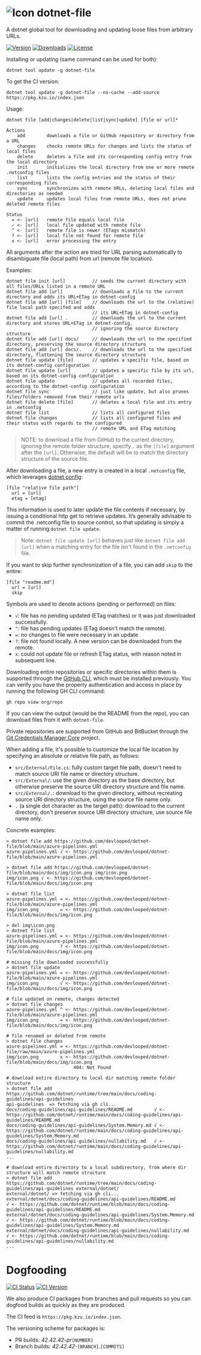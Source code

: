 ![Icon](https://raw.githubusercontent.com/devlooped/dotnet-file/main/docs/img/icon-32.png) dotnet-file
============

A dotnet global tool for downloading and updating loose files from arbitrary URLs.

[![Version](https://img.shields.io/nuget/v/dotnet-file.svg?color=royalblue)](https://www.nuget.org/packages/dotnet-file)
[![Downloads](https://img.shields.io/nuget/dt/dotnet-file.svg?color=darkmagenta)](https://www.nuget.org/packages/dotnet-file)
[![License](https://img.shields.io/github/license/devlooped/dotnet-file.svg?color=blue)](https://github.com/devlooped/dotnet-file/blob/master/LICENSE)

Installing or updating (same command can be used for both):

```
dotnet tool update -g dotnet-file
```

To get the CI version:

```
dotnet tool update -g dotnet-file --no-cache --add-source https://pkg.kzu.io/index.json
```

Usage:

    dotnet file [add|changes|delete|list|sync|update] [file or url]*

    Actions
        add        downloads a file or GitHub repository or directory from a URL
        changes    checks remote URLs for changes and lists the status of local files
        delete     deletes a file and its corresponding config entry from the local directory
        init       initializes the local directory from one or more remote .netconfig files
        list       lists the config entries and the status of their corresponding files
        sync       synchronizes with remote URLs, deleting local files and directories as needed
        update     updates local files from remote URLs, does not prune deleted remote files

    Status
      = <- [url]   remote file equals local file
      ✓ <- [url]   local file updated with remote file
      ^ <- [url]   remote file is newer (ETags mismatch)
      ? <- [url]   local file not found for remote file
      x <- [url]   error processing the entry


All arguments after the action are tried for URL parsing automatically to 
disambiguate file (local path) from url (remote file location).

Examples:

    dotnet file init [url]          // seeds the current directory with all files/URLs listed in a remote URL
    dotnet file add [url]           // downloads a file to the current directory and adds its URL+ETag in dotnet-config
    dotnet file add [url] [file]    // downloads the url to the (relative) file local path specifed and adds
                                    // its URL+ETag in dotnet-config
    dotnet file add [url] .         // downloads the url to the current directory and stores URL+ETag in dotnet-config, 
                                    // ignoring the source directory structure
    dotnet file add [url] docs/     // downloads the url to the specified directory, preserving the source directory structure
    dotnet file add [url] docs/.    // downloads the url to the specified directory, flattening the source directory structure
    dotnet file update [file]       // updates a specific file, based on its dotnet-config configuration
    dotnet file update [url]        // updates a specific file by its url, based on its dotnet-config configuration
    dotnet file update              // updates all recorded files, according to the dotnet-config configuration
    dotnet file sync                // just like update, but also prunes files/folders removed from their remote urls
    dotnet file delete [file]       // deletes a local file and its entry in .netconfig
    dotnet file list                // lists all configured files
    dotnet file changes             // lists all configured files and their status with regards to the configured 
                                    // remote URL and ETag matching

> NOTE: to download a file from GitHub to the current directory, ignoring the remote folder structure, 
> specify `.` as the `[file]` argument after the `[url]`. Otherwise, the default will be to match the 
> directory structure of the source file.  


After downloading a file, a new entry is created in a local `.netconfig` file, which
leverages [dotnet config](https://github.com/kzu/dotnet-config):

    [file "relative file path"]
      url = [url]
      etag = [etag]

This information is used to later update the file contents if necessary, by issuing a 
conditional http get to retrieve updates. It’s generally advisable to commit the .netconfig file 
to source control, so that updating is simply a matter of running `dotnet file update`. 

> Note: `dotnet file update [url]` behaves just like `dotnet file add [url]` when a matching 
> entry for the file isn't found in the `.netconfig` file.

If you want to skip further synchronization of a file, you can add `skip` to the entire: 

    [file "readme.md"]
      url = [url]
      skip

Symbols are used to denote actions (pending or performed) on files:

* `√`: file has no pending updated (ETag matches) or it was just downloaded successfully.
* `^`: file has pending updates (ETag doesn't match the remote).
* `=`: no changes to file were necessary in an update
* `?`: file not found locally. A new version can be downloaded from the remote.
* `x`: could not update file or refresh ETag status, with reason noted in subsequent line.

Downloading entire repositories or specific directories within them is supported through the 
[GitHub CLI](https://cli.github.com/manual/installation), which must be installed previously. 
You can verify you have the property authentication and access in place by running the following 
GH CLI command:

    gh repo view org/repo

If you can view the output (would be the README from the repo), you can download files from it
with `dotnet-file`.


Private repositories are supported from GitHub and BitBucket through the 
[Git Credentials Manager Core](https://github.blog/2020-07-02-git-credential-manager-core-building-a-universal-authentication-experience/) 
project.

When adding a file, it's possible to customize the local file location by specifying an absolute 
or relative file path, as follows:

* `src/External/File.cs`: fully custom target file path, doesn't need to match source URI file name 
  or directory structure.
* `src/External/`: use the given directory as the base directory, but otherwise preserve the source 
  URI directory structure and file name.
* `src/External/.`: download to the given directory, without recreating source URI directory structure, 
  using the source file name only.
* `.` (a single dot character as the target path): download to the current directory, don't preserve 
  source URI directory structure, use source file name only.


Concrete examples:

    > dotnet file add https://github.com/devlooped/dotnet-file/blob/main/azure-pipelines.yml
    azure-pipelines.yml √ <- https://github.com/devlooped/dotnet-file/blob/main/azure-pipelines.yml

    > dotnet file add https://github.com/devlooped/dotnet-file/blob/main/docs/img/icon.png img/icon.png
    img/icon.png √ <- https://github.com/devlooped/dotnet-file/blob/main/docs/img/icon.png

    > dotnet file list
    azure-pipelines.yml = <- https://github.com/devlooped/dotnet-file/blob/main/azure-pipelines.yml
    img/icon.png        = <- https://github.com/devlooped/dotnet-file/blob/main/docs/img/icon.png

    > del img\icon.png
    > dotnet file list
    azure-pipelines.yml = <- https://github.com/devlooped/dotnet-file/blob/main/azure-pipelines.yml
    img/icon.png        ? <- https://github.com/devlooped/dotnet-file/blob/main/docs/img/icon.png

    # missing file downloaded successfully
    > dotnet file update
    azure-pipelines.yml = <- https://github.com/devlooped/dotnet-file/blob/main/azure-pipelines.yml
    img/icon.png        √ <- https://github.com/devlooped/dotnet-file/blob/main/docs/img/icon.png

    # file updated on remote, changes detected
    > dotnet file changes
    azure-pipelines.yml ^ <- https://github.com/devlooped/dotnet-file/blob/main/azure-pipelines.yml
    img/icon.png        = <- https://github.com/devlooped/dotnet-file/blob/main/docs/img/icon.png

    # file renamed or deleted from remote
    > dotnet file changes
    azure-pipelines.yml = <- https://github.com/devlooped/dotnet-file/raw/main/azure-pipelines.yml
    img/icon.png        x <- https://github.com/devlooped/dotnet-file/blob/main/docs/img/icon.png
                             404: Not Found

    # download entire directory to local dir matching remote folder structure
    > dotnet file add https://github.com/dotnet/runtime/tree/main/docs/coding-guidelines/api-guidelines
    api-guidelines  => fetching via gh cli...
    docs/coding-guidelines/api-guidelines/README.md        √ <- https://github.com/dotnet/runtime/main/docs/coding-guidelines/api-guidelines/README.md
    docs/coding-guidelines/api-guidelines/System.Memory.md √ <- https://github.com/dotnet/runtime/main/docs/coding-guidelines/api-guidelines/System.Memory.md
    docs/coding-guidelines/api-guidelines/nullability.md   √ <- https://github.com/dotnet/runtime/main/docs/coding-guidelines/api-guidelines/nullability.md
    ...

    # download entire directory to a local subdirectory, from where dir structure will match remote structure
    > dotnet file add https://github.com/dotnet/runtime/tree/main/docs/coding-guidelines/api-guidelines external/dotnet/
    external/dotnet/ => fetching via gh cli...
    external/dotnet/docs/coding-guidelines/api-guidelines/README.md        √ <- https://github.com/dotnet/runtime/blob/main/docs/coding-guidelines/api-guidelines/README.md
    external/dotnet/docs/coding-guidelines/api-guidelines/System.Memory.md √ <- https://github.com/dotnet/runtime/blob/main/docs/coding-guidelines/api-guidelines/System.Memory.md
    external/dotnet/docs/coding-guidelines/api-guidelines/nullability.md   √ <- https://github.com/dotnet/runtime/blob/main/docs/coding-guidelines/api-guidelines/nullability.md
    ...


# Dogfooding

[![CI Status](https://github.com/devlooped/dotnet-file/workflows/build/badge.svg?branch=main)](https://github.com/devlooped/dotnet-file/actions?query=branch%3Amain+workflow%3Abuild+)
[![CI Version](https://img.shields.io/endpoint?url=https://shields.kzu.io/vpre/dotnet-file/main&label=nuget.ci&color=brightgreen)](https://pkg.kzu.io/index.json)

We also produce CI packages from branches and pull requests so you can dogfood builds as quickly as they are produced. 

The CI feed is `https://pkg.kzu.io/index.json`. 

The versioning scheme for packages is:

- PR builds: *42.42.42-pr*`[NUMBER]`
- Branch builds: *42.42.42-*`[BRANCH]`.`[COMMITS]`


<!-- include docs/footer.md -->
